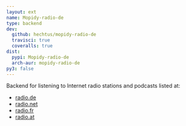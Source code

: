 ```yaml
---
layout: ext
name: Mopidy-radio-de
type: backend
dev:
  github: hechtus/mopidy-radio-de
  travisci: true
  coveralls: true
dist:
  pypi: Mopidy-radio-de
  arch-aur: mopidy-radio-de
py3: false
---
```


Backend for listening to Internet radio stations and podcasts listed at:

- [radio.de](https://www.radio.de/)
- [radio.net](https://www.radio.net/)
- [radio.fr](https://www.radio.fr/)
- [radio.at](https://www.radio.at/)
